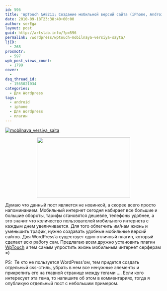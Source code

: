 ```yaml
---
id: 596
title: 'WpTouch &#8211; Создание мобильной версий сайта (iPhone, Android)'
date: 2010-09-18T23:38:40+00:00
author: serEga
layout: post
guid: http://artslab.info/?p=596
permalink: /wordpress/wptouch-mobilnaya-versiya-sayta/
ljID:
  - 268
prosmotr:
  - 597
wpb_post_views_count:
  - 1799
cover:
  -
dsq_thread_id:
  - 1565021034
categories:
  - Для Wordpress
tags:
  - android
  - iphone
  - Для Wordpress
  - плагин
---
```

[<img src="{{site.img_cdn}}/mobilnaya_versiya_saita-300x195.jpg" alt="mobilnaya_versiya_saita" class="aligncenter size-medium wp-image-6809" srcset="{{site.img_cdn}}/mobilnaya_versiya_saita-300x195.jpg 300w, {{site.img_cdn}}/mobilnaya_versiya_saita.jpg 822w" sizes="(max-width: 300px) 100vw, 300px" />]({{site.img_cdn}}/mobilnaya_versiya_saita.jpg)

<p style="text-align: center;">
  <a href="{{site.img_cdn}}/theme-style.jpg"><img class="size-medium wp-image-597 aligncenter" title="wptouch" src="{{site.img_cdn}}/theme-style-300x195.jpg" alt="" width="300" height="195" srcset="{{site.img_cdn}}/theme-style-300x195.jpg 300w, {{site.img_cdn}}/theme-style.jpg 822w" sizes="(max-width: 300px) 100vw, 300px" /></a>
</p>

Думаю что данный пост является не новинкой, а скорее всего просто напоминанием. Мобильный интернет сегодня набирает все большие и большие обороты, тарифы становятся дешевле, телефоны удобнее, а это значит что количество пользователей мобильного интернета с каждым днем увеличивается. Для того облегчить им/нам жизнь и уменьшить трафик, нужно создавать удобные мобильные версий сайтов. Для WordPress&#8217;a существует один отличный плагин, который сделает всю работу сам. Предлагаю всем дружно установить плагин <a href="http://wordpress.org/extend/plugins/wptouch/" target="_blank">WpTouch</a> и тем самым упростить жизнь мобильным интернет серферам =)

PS:  Те кто не пользуется WordPress&#8217;ом, тем придется создать отдельный css-стиль, убрать в нем все ненужные элементы и прикрепить его на главной странице между тегами <head>&#8230;</head>. Если кого интересует эта тема, то напишите об этом в комментариях, тогда я опубликую отдельный пост с небольшим примером.